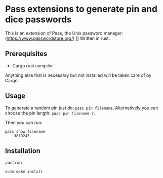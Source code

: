 # Pass extensions to generate pin and dice passwords

This is an extension of Pass, the Unix password manager: (https://www.passwordstore.org/) [] 
Written in rust.


## Prerequisites
- Cargo rust compiler

Anything else that is necessary but not installed will be taken care of by Cargo.

## Usage

To generate a random pin just do:
`pass pin filename`.
Alternatively you can choose the pin length:
`pass pin filename 7`.

Then you can run:
```
pass show filename
    3819245
```



## Installation
Just run
```
sudo make install
```


